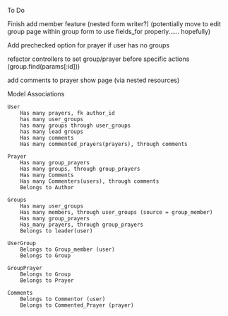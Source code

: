 To Do

Finish add member feature (nested form writer?) (potentially move to edit group page within group form to use fields_for properly...... hopefully)

Add prechecked option for prayer if user has no groups

refactor controllers to set group/prayer before specific actions (group.find(params[:id]))

add comments to prayer show page (via nested resources)






Model Associations

	User
		Has many prayers, fk author_id
		has many user_groups
		has many groups through user_groups
		has many lead groups
		Has many comments
		Has many commented_prayers(prayers), through comments
	
	Prayer
		Has many group_prayers
		Has many groups, through group_prayers
		Has many Comments
		Has many Commenters(users), through comments
		Belongs to Author

	Groups
		Has many user_groups
		Has many members, through user_groups (source = group_member)
		Has many group_prayers
		Has_many prayers, through group_prayers
		Belongs to leader(user)

	UserGroup
		Belongs to Group_member (user)
		Belongs to Group

	GroupPrayer
		Belongs to Group
		Belongs to Prayer
	
	Comments
		Belongs to Commentor (user)
		Belongs to Commented_Prayer (prayer)